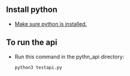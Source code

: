 ## Install python

* [Make sure python is installed.](https://www.python.org/downloads/)

## To run the api
* Run this command in the pythn_api directory:

  `python3 testapi.py`
